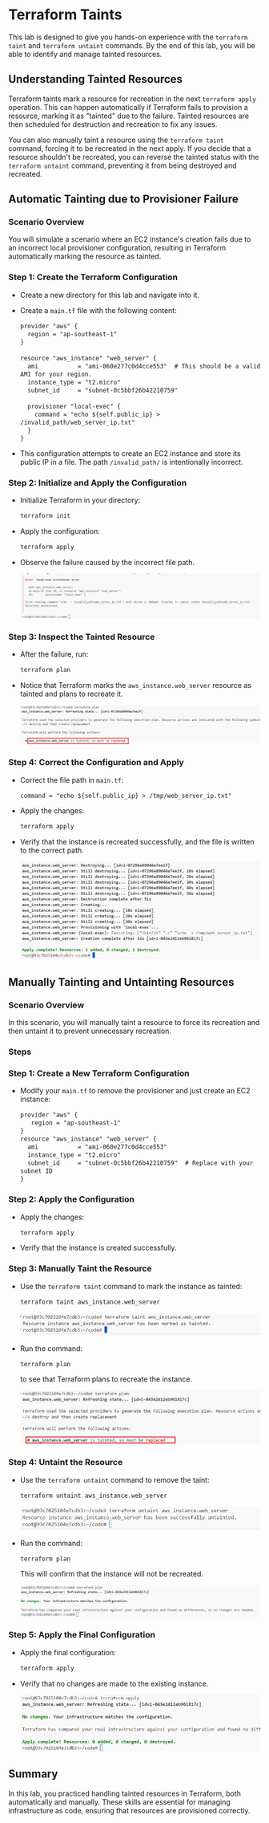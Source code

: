 # Terraform Taints

This lab is designed to give you hands-on experience with the `terraform taint` and `terraform untaint` commands. By the end of this lab, you will be able to identify and manage tainted resources.

## Understanding Tainted Resources

Terraform taints mark a resource for recreation in the next `terraform apply` operation. This can happen automatically if Terraform fails to provision a resource, marking it as "tainted" due to the failure. Tainted resources are then scheduled for destruction and recreation to fix any issues. 

You can also manually taint a resource using the `terraform taint` command, forcing it to be recreated in the next apply. If you decide that a resource shouldn't be recreated, you can reverse the tainted status with the `terraform untaint` command, preventing it from being destroyed and recreated.

## Automatic Tainting due to Provisioner Failure

### **Scenario Overview**
You will simulate a scenario where an EC2 instance's creation fails due to an incorrect local provisioner configuration, resulting in Terraform automatically marking the resource as tainted.

### **Step 1: Create the Terraform Configuration**
   - Create a new directory for this lab and navigate into it.
   - Create a `main.tf` file with the following content:

     ```hcl
     provider "aws" {
       region = "ap-southeast-1"
     }

     resource "aws_instance" "web_server" {
       ami           = "ami-060e277c0d4cce553"  # This should be a valid AMI for your region.
       instance_type = "t2.micro"
       subnet_id     = "subnet-0c5bbf26b42210759" 

       provisioner "local-exec" {
         command = "echo ${self.public_ip} > /invalid_path/web_server_ip.txt"
       }
     }
     ```
   - This configuration attempts to create an EC2 instance and store its public IP in a file. The path `/invalid_path/` is intentionally incorrect.

### **Step 2: Initialize and Apply the Configuration**
   - Initialize Terraform in your directory:

     ```bash
     terraform init
     ```
   - Apply the configuration:
     ```bash
     terraform apply
     ```
   - Observe the failure caused by the incorrect file path.

      ![alt text](https://github.com/Minhaz00/Terraform-Labs/blob/main/Terraform%20Labs/Terraform%20taints/images/image.png?raw=true)

### **Step 3: Inspect the Tainted Resource**
   - After the failure, run:

     ```bash
     terraform plan
     ```
   - Notice that Terraform marks the `aws_instance.web_server` resource as tainted and plans to recreate it.

      ![alt text](https://github.com/Minhaz00/Terraform-Labs/blob/main/Terraform%20Labs/Terraform%20taints/images/image-1.png?raw=true)

### **Step 4: Correct the Configuration and Apply**
   - Correct the file path in `main.tf`:

     ```hcl
     command = "echo ${self.public_ip} > /tmp/web_server_ip.txt"
     ```
   - Apply the changes:

     ```bash
     terraform apply
     ```
   - Verify that the instance is recreated successfully, and the file is written to the correct path.

      ![alt text](https://github.com/Minhaz00/Terraform-Labs/blob/main/Terraform%20Labs/Terraform%20taints/images/image-2.png?raw=true)



## Manually Tainting and Untainting Resources

### **Scenario Overview**
In this scenario, you will manually taint a resource to force its recreation and then untaint it to prevent unnecessary recreation.

### **Steps**

### **Step 1: Create a New Terraform Configuration**
   - Modify your `main.tf` to remove the provisioner and just create an EC2 instance:

     ```hcl
     provider "aws" {
        region = "ap-southeast-1"
     } 
     resource "aws_instance" "web_server" {
       ami           = "ami-060e277c0d4cce553"
       instance_type = "t2.micro"
       subnet_id     = "subnet-0c5bbf26b42210759"  # Replace with your subnet ID
     }
     ```

### **Step 2: Apply the Configuration**
   - Apply the changes:

     ```bash
     terraform apply
     ```
   - Verify that the instance is created successfully.

### **Step 3: Manually Taint the Resource**
   - Use the `terraform taint` command to mark the instance as tainted:

     ```bash
     terraform taint aws_instance.web_server
     ```

      ![alt text](https://github.com/Minhaz00/Terraform-Labs/blob/main/Terraform%20Labs/Terraform%20taints/images/image-3.png?raw=true)

   - Run the command:
      ```
      terraform plan
      ```
      to see that Terraform plans to recreate the instance.

        ![alt text](https://github.com/Minhaz00/Terraform-Labs/blob/main/Terraform%20Labs/Terraform%20taints/images/image-4.png?raw=true)

### **Step 4: Untaint the Resource**
   - Use the `terraform untaint` command to remove the taint:

     ```bash
     terraform untaint aws_instance.web_server
     ```

      ![alt text](https://github.com/Minhaz00/Terraform-Labs/blob/main/Terraform%20Labs/Terraform%20taints/images/image-5.png?raw=true)

   - Run the command: 
      ```
      terraform plan
      ``` 
      This will confirm that the instance will not be recreated.

        ![alt text](https://github.com/Minhaz00/Terraform-Labs/blob/main/Terraform%20Labs/Terraform%20taints/images/image-6.png?raw=true)

### **Step 5: Apply the Final Configuration**
   - Apply the final configuration:

     ```bash
     terraform apply
     ```
   - Verify that no changes are made to the existing instance.

      ![alt text](https://github.com/Minhaz00/Terraform-Labs/blob/main/Terraform%20Labs/Terraform%20taints/images/image-7.png?raw=true)

## **Summary**

In this lab, you practiced handling tainted resources in Terraform, both automatically and manually. These skills are essential for managing infrastructure as code, ensuring that resources are provisioned correctly.